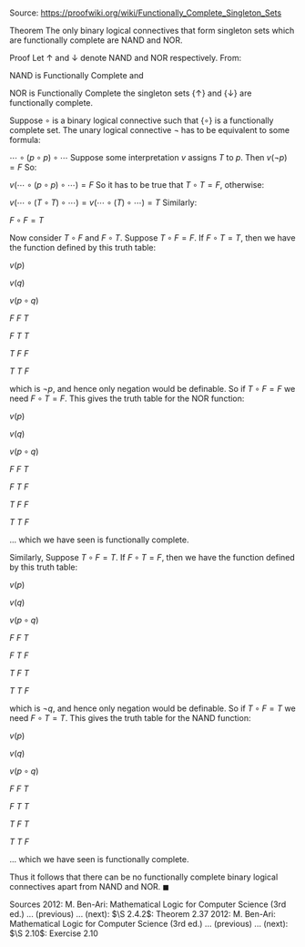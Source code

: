 # 

Source: https://proofwiki.org/wiki/Functionally_Complete_Singleton_Sets

Theorem
The only binary logical connectives that form singleton sets which are functionally complete are NAND and NOR.


Proof
Let $\uparrow$ and $\downarrow$ denote NAND and NOR respectively.
From:

NAND is Functionally Complete
and

NOR is Functionally Complete
the singleton sets $\left\{{\uparrow}\right\}$ and $\left\{{\downarrow}\right\}$ are functionally complete.

Suppose $\circ$ is a binary logical connective such that $\left\{{\circ}\right\}$ is a functionally complete set.
The unary logical connective $\neg$ has to be equivalent to some formula:

$\cdots \circ \left({p \circ p}\right) \circ \cdots$
Suppose some interpretation $v$ assigns $T$ to $p$.
Then $v \left({\neg p}\right) = F$
So:

$v \left({\cdots \circ \left({p \circ p}\right) \circ \cdots}\right) = F$
So it has to be true that $T \circ T = F$, otherwise:

$v \left({\cdots \circ \left({T \circ T}\right) \circ \cdots}\right) = v \left({\cdots \circ \left({T}\right) \circ \cdots}\right) = T$
Similarly:

$F \circ F = T$

Now consider $T \circ F$ and $F \circ T$.
Suppose $T \circ F = F$.
If $F \circ T = T$, then we have the function defined by this truth table:




$v \left({p}\right)$

$v \left({q}\right)$

$v \left({p \circ q}\right)$


$F$
$F$
$T$


$F$
$T$
$T$


$T$
$F$
$F$


$T$
$T$
$F$

which is $\neg p$, and hence only negation would be definable.
So if $T \circ F = F$ we need $F \circ T = F$.
This gives the truth table for the NOR function:




$v \left({p}\right)$

$v \left({q}\right)$

$v \left({p \circ q}\right)$


$F$
$F$
$T$


$F$
$T$
$F$


$T$
$F$
$F$


$T$
$T$
$F$

... which we have seen is functionally complete.

Similarly, Suppose $T \circ F = T$.
If $F \circ T = F$, then we have the function defined by this truth table:




$v \left({p}\right)$

$v \left({q}\right)$

$v \left({p \circ q}\right)$


$F$
$F$
$T$


$F$
$T$
$F$


$T$
$F$
$T$


$T$
$T$
$F$

which is $\neg q$, and hence only negation would be definable.
So if $T \circ F = T$ we need $F \circ T = T$.
This gives the truth table for the NAND function:




$v \left({p}\right)$

$v \left({q}\right)$

$v \left({p \circ q}\right)$


$F$
$F$
$T$


$F$
$T$
$T$


$T$
$F$
$T$


$T$
$T$
$F$

... which we have seen is functionally complete.

Thus it follows that there can be no functionally complete binary logical connectives apart from NAND and NOR.
$\blacksquare$


Sources
2012: M. Ben-Ari: Mathematical Logic for Computer Science (3rd ed.) ... (previous) ... (next): $\S 2.4.2$: Theorem $2.37$
2012: M. Ben-Ari: Mathematical Logic for Computer Science (3rd ed.) ... (previous) ... (next): $\S 2.10$: Exercise $2.10$




